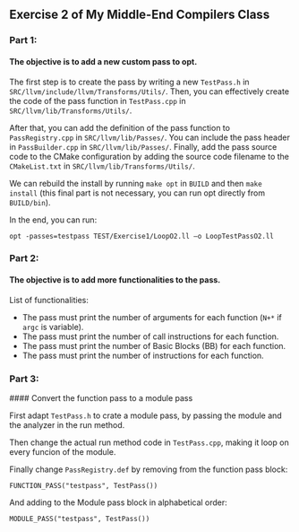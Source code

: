 ## Exercise 2 of My Middle-End Compilers Class
### Part 1:
#### The objective is to add a new custom pass to opt.

The first step is to create the pass by writing a new `TestPass.h` in `SRC/llvm/include/llvm/Transforms/Utils/`.
Then, you can effectively create the code of the pass function in `TestPass.cpp` in `SRC/llvm/lib/Transforms/Utils/`.

After that, you can add the definition of the pass function to `PassRegistry.cpp` in `SRC/llvm/lib/Passes/`.
You can include the pass header in `PassBuilder.cpp` in `SRC/llvm/lib/Passes/`.
Finally, add the pass source code to the CMake configuration by adding the source code filename to the `CMakeList.txt` in `SRC/llvm/lib/Transforms/Utils/`.

We can rebuild the install by running `make opt` in `BUILD` and then `make install` (this final part is not necessary, you can run opt directly from `BUILD/bin`).

In the end, you can run:
```
opt -passes=testpass TEST/Exercise1/LoopO2.ll –o LoopTestPassO2.ll
```


### Part 2:
#### The objective is to add more functionalities to the pass.

List of functionalities:
- The pass must print the number of arguments for each function (`N+*` if `argc` is variable).
- The pass must print the number of call instructions for each function.
- The pass must print the number of Basic Blocks (BB) for each function.
- The pass must print the number of instructions for each function.


### Part 3:
#### Convert the function pass to a module pass

First adapt `TestPass.h` to crate a module pass, by passing the module and the analyzer in the run method.

Then change the actual run method code in `TestPass.cpp`, making it loop on every funcion of the module.

Finally change `PassRegistry.def` by removing from the function pass block:
```
FUNCTION_PASS("testpass", TestPass())
```

And adding to the Module pass block in alphabetical order:
```
MODULE_PASS("testpass", TestPass())
```
